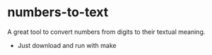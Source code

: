 # numbers-to-text
A great tool to convert numbers from digits to their textual meaning.

- Just download and run with make
